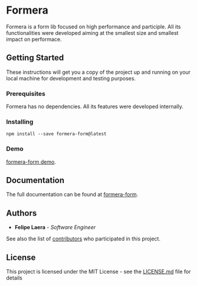 
# Formera

Formera is a form lib focused on high performance and participle. All its functionalities were developed aiming at the smallest
size and smallest impact on performace.

## Getting Started

These instructions will get you a copy of the project up and running on your local machine for development and testing purposes.

### Prerequisites

Formera has no dependencies. All its features were developed internally.

### Installing

```
npm install --save formera-form@latest
```

### Demo

[formera-form demo](https://codesandbox.io/embed/agitated-river-vlykg?fontsize=14&hidenavigation=1&theme=dark).
 
## Documentation

The full documentation can be found at [formera-form](http://www.laerasoftware.com/formera-form/).

## Authors

*  **Felipe Laera** - *Software Engineer*

See also the list of [contributors](https://github.com/LaeraFelipe/formera-form/contributors) who participated in this project.
  

## License


This project is licensed under the MIT License - see the [LICENSE.md](https://github.com/LaeraFelipe/formera-form/blob/master/LICENSE.md) file for details
  